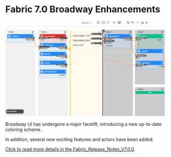 # Fabric 7.0 Broadway Enhancements

<img src="images/broadway_7_look.png" style="zoom:80%;" />

Broadway UI has undergone a major facelift, introducing a new up-to-date coloring scheme.

In addition, several new exciting features and actors have been added. 

[Click to read more details in the Fabric_Release_Notes_V7.0.0](https://support.k2view.com/Academy/Release_Notes_And_Upgrade/V7.0/Fabric_Release_Notes_V7.0.0.pdf.html).

